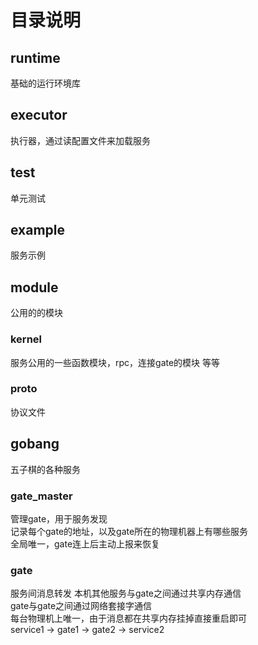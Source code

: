 ﻿# 目录说明

## runtime
基础的运行环境库

## executor
执行器，通过读配置文件来加载服务

## test
单元测试

## example
服务示例

## module
公用的的模块

### kernel
服务公用的一些函数模块，rpc，连接gate的模块 等等

### proto
协议文件

## gobang
五子棋的各种服务

### gate_master
管理gate，用于服务发现  
记录每个gate的地址，以及gate所在的物理机器上有哪些服务  
全局唯一，gate连上后主动上报来恢复  

### gate
服务间消息转发
本机其他服务与gate之间通过共享内存通信  
gate与gate之间通过网络套接字通信  
每台物理机上唯一，由于消息都在共享内存挂掉直接重启即可  
service1 -> gate1 -> gate2 -> service2



